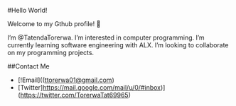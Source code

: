 #Hello World!

Welcome to my Gthub profile! 👋


I’m @TatendaTorerwa.
I’m interested in computer programming.
I’m currently learning software engineering with ALX.
I’m looking to collaborate on my programming projects.

##Contact Me
- [!Email]((ttorerwa01@gmail.com)
- [Twitter]https://mail.google.com/mail/u/0/#inbox)](https://twitter.com/TorerwaTat69965)
  

